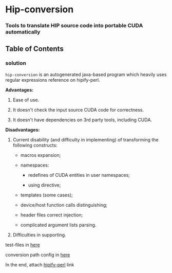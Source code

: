 # Hip-conversion

### Tools to translate HIP source code into portable CUDA automatically
## Table of Contents

###  solution
`hip-conversion` is an autogenerated java-based program which heavily uses regular expressions reference on hipify-perl.

**Advantages:**

1. Ease of use.

2. It doesn't check the input source CUDA code for correctness.

3. It doesn't have dependencies on 3rd party tools, including CUDA.

**Disadvantages:**

1. Current disability (and difficulty in implementing) of transforming the following constructs:

    * macros expansion;

    * namespaces:

        - redefines of CUDA entities in user namespaces;

        - using directive;

    * templates (some cases);

    * device/host function calls distinguishing;

    * header files correct injection;

    * complicated argument lists parsing.
2. Difficulties in supporting.

test-files in [here](src/main/conversion-files)

conversion path config in [here](src/main/resources)



In the end, attach [hipify-perl](https://github.com/ROCm-Developer-Tools/HIPIFY) link

